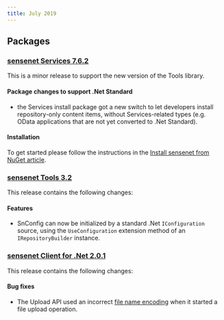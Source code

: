 ```yaml
---
title: July 2019
---
```


## Packages

### [sensenet Services 7.6.2](https://github.com/SenseNet/sensenet/releases/tag/v7.6.2)

This is a minor release to support the new version of the Tools library.

#### Package changes to support .Net Standard
- the Services install package got a new switch to let developers install repository-only content items, without Services-related types (e.g. OData applications that are not yet converted to .Net Standard).

#### Installation
To get started please follow the instructions in the [Install sensenet from NuGet article](http://community.sensenet.com/docs/install-sn-from-nuget).

### [sensenet Tools 3.2](https://github.com/SenseNet/sn-tools/releases/tag/v3.2)

This release contains the following changes:

#### Features
- SnConfig can now be initialized by a standard .Net `IConfiguration` source, using the `UseConfiguration` extension method of an `IRepositoryBuilder` instance.

### [sensenet Client for .Net 2.0.1](https://github.com/SenseNet/sn-client-dotnet/releases/tag/v2.0.1)

This release contains the following changes:

#### Bug fixes
- The Upload API used an incorrect [file name encoding](https://github.com/sensenet/sensenet/issues/644) when it started a file upload operation.